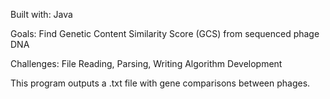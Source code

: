 Built with:
Java

Goals:
Find Genetic Content Similarity Score (GCS) from sequenced phage DNA

Challenges:
File Reading, Parsing, Writing
Algorithm Development

This program outputs a .txt file with gene comparisons between phages.
